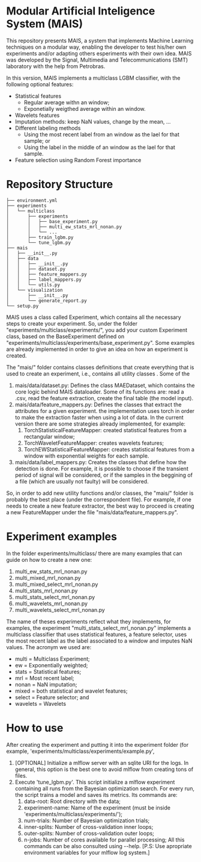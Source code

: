 # Modular Artificial Inteligence System (MAIS)

This repository presents MAIS, a system that implements Machine Learning techniques on a modular way, enabling the developer to test his/her own experiments and/or adapting others esperiments with their own idea. MAIS was developed by the Signal, Multimedia and Telecommunications (SMT) laboratory with the help from Petrobras.

In this version, MAIS implements a multiclass LGBM classifier, with the following optional features:

* Statistical features
  * Regular average withn an window;
  * Exponetially weigthed average within an window.
* Wavelets features
* Imputation methods: keep NaN values, change by the mean, ...
* Different labeling methods
  * Using the most recent label from an window as the lael for that sample; or
  * Using the label in the middle of an window as the lael for that sample.
* Feature selection using Random Forest importance

# Repository Structure

```
├── environment.yml
├── experiments
│   └── multiclass
│       ├── experiments
│       │   ├── base_experiment.py
│       │   ├── multi_ew_stats_mrl_nonan.py
│       │   └── ...
│       ├── train_lgbm.py
│       └── tune_lgbm.py
├── mais
│   ├── __init__.py
│   ├── data
│   │   ├── __init__.py
│   │   ├── dataset.py
│   │   ├── feature_mappers.py
│   │   ├── label_mappers.py
│   │   └── utils.py
│   └── visualization
│       ├── __init__.py
│       └── generate_report.py
└── setup.py
```
MAIS uses a class called Experiment, which contains all the necessary steps to create your experiment. So, under the folder "experiments/multiclass/experiments/", you add your custom Experiment class, based on the BaseExperiment defined on "experiments/multiclass/experiments/base_experiment.py". Some examples are already implemented in order to give an idea on how an experiment is created.

The "mais/" folder contains classes definitions that create everything that is used to create an experiment, i.e., contains all utility classes . Some of the 

  1. mais/data/dataset.py: Defines the class MAEDataset, which contains the core logic behind MAIS dataloader. Some of its functions are: read a .csv, read the feature extraction, create the final table (the model input).
  2. mais/data/feature\_mappers.py: Defines the classes that extract the attributes for a given experiment. the implementation uses torch in order to make the extraction faster when using a lot of data. In the current version there are some strategies already implemented, for example: 
     1. TorchStatisticalFeatureMapper: created statistical features from a rectangular window;
     2. TorchWaveletFeatureMapper: creates wavelets features;
     3. TorchEWStatisticalFeatureMapper: creates statistical features from a window with exponential weights for each sample.
  3. mais/data/label\_mappers.py: Creates the classes that define how the detection is done. For example, it is possible to choose if the transient period of signal will be considered, or if the samples in the beggining of a file (which are usually not faulty) will be considered.

  So, in order to add new utility functions and/or classes, the "mais/" folder is probably the best place (under the correspondent file). For example, if one needs to create a new feature extractor, the best way to proceed is creating a new FeatureMapper under the file "mais/data/feature\_mappers.py".

# Experiment examples

In the folder experiments/multiclass/ there are many examples that can guide on how to create a new one:
1. multi_ew_stats_mrl_nonan.py
2. multi_mixed_mrl_nonan.py
3. multi_mixed_select_mrl_nonan.py
4. multi_stats_mrl_nonan.py
5. multi_stats_select_mrl_nonan.py
6. multi_wavelets_mrl_nonan.py
7. multi_wavelets_select_mrl_nonan.py

The name of theses experiments reflect what they implements, for examples, the experiment "multi_stats_select_mrl_nonan.py" implements a multiclass classifier that uses statistical features, a feature selector, uses the most recent label as the label associated to a window and imputes NaN values. The acronym we used are:

* multi = Multiclass Experiment;
* ew = Exponentially weighted;
* stats = Statistical features;
* mrl = Most recent label;
* nonan = NaN imputation;
* mixed = both statistical and wavelet features; 
* select = Feature selector; and
* wavelets = Wavelets
# How to use

After creating the experiment and putting it into the experiment folder (for example, 'experiments/multiclass/experiments/example.py', 

  1. [OPTIONAL] Initialize a mlflow server with an sqlite URI for the logs. In general, this option is the best one to avoid mlflow from creating tons of files.
  2. Execute 'tune\_lgbm.py'. This script initialize a mlflow experiment containing all runs from the Bayesian optimization search. For every run, the script trains a model and saves its metrics. Its commands are:
     1. data-root: Root directory with the data;
     2. experiment-name: Name of the experiment (must be inside 'experiments/multiclass/experiments/');
     3. num-trials: Number of Bayesian optimization trials;
     4. inner-splits: Number of cross-validation inner loops;
     5. outer-splits: Number of cross-validation outer loops;
     6. n-jobs: Number of cores available for parallel processing;
  All this commands can be also consulted using --help. [P.S: Use apropriate environment variables for your mlflow log system.]